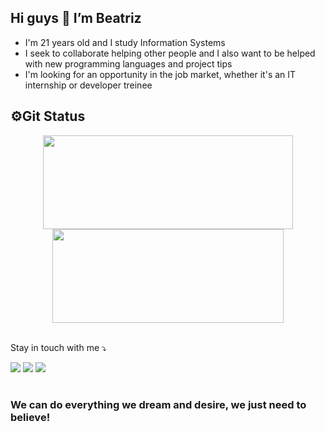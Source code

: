 <h2> Hi guys 👋 I’m Beatriz</h2>

- I'm 21 years old and I study Information Systems<br>
- I seek to collaborate helping other people and I also want to be helped with new programming languages and project tips<br>
- I'm looking for an opportunity in the job market, whether it's an IT internship or developer treinee<br>
 


<h2>⚙️Git Status</h2>
 <div align="center">
  <a href:"https://github.com/bjustoo">
  <img height="150em" width="400" src="https://github-readme-stats.vercel.app/api?username=bjustoo&show_icons=true&theme=github_dark&include_all_commits=true&count_private=true"/>
  <img height="150em" width="370" src="https://github-readme-stats.vercel.app/api/top-langs/?username=bjustoo&layout=compact&langs_count=7&theme=github_dark"/>
</div>
 <br>
  <div> 
   
   Stay in touch with me ⤵️
   
  <a href="https://instagram.com/a_justoo" target="_blank"><img src="https://img.shields.io/badge/-Instagram-%23E4405F?style=for-the-badge&logo=instagram&logoColor=white" target="_blank"></a>
  <a href = "mailto:beatrisjusto@gmail.com"><img src="https://img.shields.io/badge/-Gmail-%23333?style=for-the-badge&logo=gmail&logoColor=white" target="_blank"></a>
  <a href="https://www.linkedin.com/in/beatriz-justo-20b343203/" target="_blank"><img src="https://img.shields.io/badge/-LinkedIn-%230077B5?style=for-the-badge&logo=linkedin&logoColor=white" target="_blank"></a> 
 
</div>

  #
 
 <h3 style="top:200px; color:;">We can do everything we dream and desire, we just need to believe!</h3>







